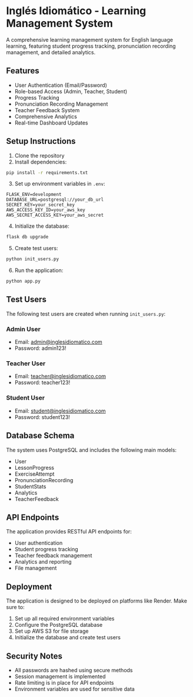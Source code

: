 # Inglés Idiomático - Learning Management System

A comprehensive learning management system for English language learning, featuring student progress tracking, pronunciation recording management, and detailed analytics.

## Features

- User Authentication (Email/Password)
- Role-based Access (Admin, Teacher, Student)
- Progress Tracking
- Pronunciation Recording Management
- Teacher Feedback System
- Comprehensive Analytics
- Real-time Dashboard Updates

## Setup Instructions

1. Clone the repository
2. Install dependencies:
```bash
pip install -r requirements.txt
```

3. Set up environment variables in `.env`:
```
FLASK_ENV=development
DATABASE_URL=postgresql://your_db_url
SECRET_KEY=your_secret_key
AWS_ACCESS_KEY_ID=your_aws_key
AWS_SECRET_ACCESS_KEY=your_aws_secret
```

4. Initialize the database:
```bash
flask db upgrade
```

5. Create test users:
```bash
python init_users.py
```

6. Run the application:
```bash
python app.py
```

## Test Users

The following test users are created when running `init_users.py`:

### Admin User
- Email: admin@inglesidiomatico.com
- Password: admin123!

### Teacher User
- Email: teacher@inglesidiomatico.com
- Password: teacher123!

### Student User
- Email: student@inglesidiomatico.com
- Password: student123!

## Database Schema

The system uses PostgreSQL and includes the following main models:
- User
- LessonProgress
- ExerciseAttempt
- PronunciationRecording
- StudentStats
- Analytics
- TeacherFeedback

## API Endpoints

The application provides RESTful API endpoints for:
- User authentication
- Student progress tracking
- Teacher feedback management
- Analytics and reporting
- File management

## Deployment

The application is designed to be deployed on platforms like Render. Make sure to:
1. Set up all required environment variables
2. Configure the PostgreSQL database
3. Set up AWS S3 for file storage
4. Initialize the database and create test users

## Security Notes

- All passwords are hashed using secure methods
- Session management is implemented
- Rate limiting is in place for API endpoints
- Environment variables are used for sensitive data 